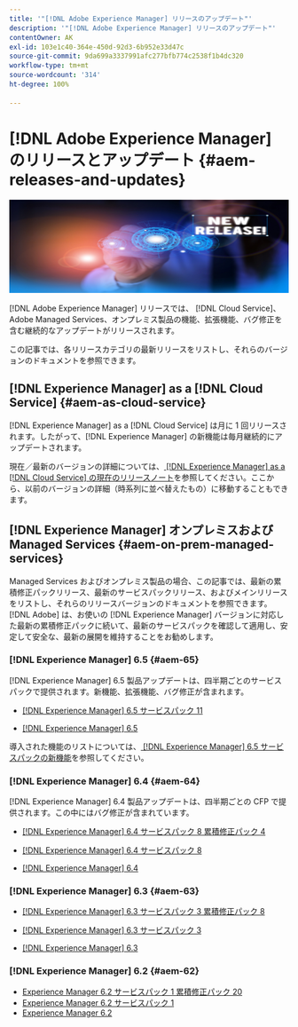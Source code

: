 ```yaml
---
title: '"[!DNL Adobe Experience Manager] リリースのアップデート"'
description: '"[!DNL Adobe Experience Manager] リリースのアップデート"'
contentOwner: AK
exl-id: 103e1c40-364e-450d-92d3-6b952e33d47c
source-git-commit: 9da699a3337991afc277bfb774c2538f1b4dc320
workflow-type: tm+mt
source-wordcount: '314'
ht-degree: 100%

---
```


# [!DNL Adobe Experience Manager] のリリースとアップデート {#aem-releases-and-updates}

![[!DNL Experience Manager] 新リリース](assets/new-aem-releases1.jpeg)

[!DNL Adobe Experience Manager] リリースでは、 [!DNL Cloud Service]、Adobe Managed Services、オンプレミス製品の機能、拡張機能、バグ修正を含む継続的なアップデートがリリースされます。

この記事では、各リリースカテゴリの最新リリースをリストし、それらのバージョンのドキュメントを参照できます。

## [!DNL Experience Manager] as a [!DNL Cloud Service] {#aem-as-cloud-service}

[!DNL Experience Manager] as a [!DNL Cloud Service] は月に 1 回リリースされます。したがって、[!DNL Experience Manager] の新機能は毎月継続的にアップデートされます。

現在／最新のバージョンの詳細については、[ [!DNL Experience Manager] as a [!DNL Cloud Service] の現在のリリースノート](https://experienceleague.adobe.com/docs/experience-manager-cloud-service/release-notes/release-notes/release-notes-current.html?lang=ja)を参照してください。ここから、以前のバージョンの詳細（時系列に並べ替えたもの）に移動することもできます。

## [!DNL Experience Manager] オンプレミスおよび Managed Services {#aem-on-prem-managed-services}

Managed Services およびオンプレミス製品の場合、この記事では、最新の累積修正パックリリース、最新のサービスパックリリース、およびメインリリースをリストし、それらのリリースバージョンのドキュメントを参照できます。[!DNL Adobe] は、お使いの [!DNL Experience Manager] バージョンに対応した最新の累積修正パックに続いて、最新のサービスパックを確認して適用し、安定して安全な、最新の展開を維持することをお勧めします。

### [!DNL Experience Manager] 6.5 {#aem-65}

[!DNL Experience Manager] 6.5 製品アップデートは、四半期ごとのサービスパックで提供されます。新機能、拡張機能、バグ修正が含まれます。

* [[!DNL Experience Manager] 6.5 サービスパック 11](https://experienceleague.adobe.com/docs/experience-manager-65/release-notes/service-pack/sp-release-notes.html?lang=ja)

* [[!DNL Experience Manager] 6.5](https://experienceleague.adobe.com/docs/experience-manager-65/release-notes/release-notes.html?lang=ja)

導入された機能のリストについては、[ [!DNL Experience Manager]  6.5 サービスパックの新機能](https://experienceleague.adobe.com/docs/experience-manager-65/release-notes/service-pack/new-features-latest-service-pack.html?lang=ja)を参照してください。

### [!DNL Experience Manager] 6.4 {#aem-64}

[!DNL Experience Manager] 6.4 製品アップデートは、四半期ごとの CFP で提供されます。この中にはバグ修正が含まれています。

* [[!DNL Experience Manager] 6.4 サービスパック 8 累積修正パック 4](https://experienceleague.adobe.com/docs/experience-manager-64/release-notes/cfp-release-notes.html?lang=ja)

* [[!DNL Experience Manager] 6.4 サービスパック 8](https://experienceleague.adobe.com/docs/experience-manager-64/release-notes/sp-release-notes.html?lang=ja)

* [[!DNL Experience Manager] 6.4](https://experienceleague.adobe.com/docs/experience-manager-64/release-notes/release-notes.html?lang=ja)

### [!DNL Experience Manager] 6.3 {#aem-63}

* [[!DNL Experience Manager] 6.3 サービスパック 3 累積修正パック 8](https://experienceleague.adobe.com/docs/experience-manager-release-information/aem-release-updates/previous-updates/release-notes-aem-6-3-cumulative-fix-pack.html?lang=ja)

* [[!DNL Experience Manager] 6.3 サービスパック 3](https://helpx.adobe.com/jp/experience-manager/6-3/release-notes/sp3-release-notes.html)

* [[!DNL Experience Manager] 6.3](https://helpx.adobe.com/jp/experience-manager/6-3/release-notes.html)

### [!DNL Experience Manager] 6.2 {#aem-62}

<!-- TBD: This content will soon be archived and new links can move to aem-previous-versions.md article. See status in UGP-1894.
-->

* [Experience Manager 6.2 サービスパック 1 累積修正パック 20](https://experienceleague.adobe.com/docs/experience-manager-release-information/aem-release-updates/previous-updates/release-notes-aem-6-2-cumulative-fix-pack.html?lang=ja#previous-updates)
* [Experience Manager 6.2 サービスパック 1](https://helpx.adobe.com/jp/experience-manager/6-2/release-notes/sp1.html)
* [Experience Manager 6.2](https://helpx.adobe.com/jp/experience-manager/6-2/release-notes.html)
